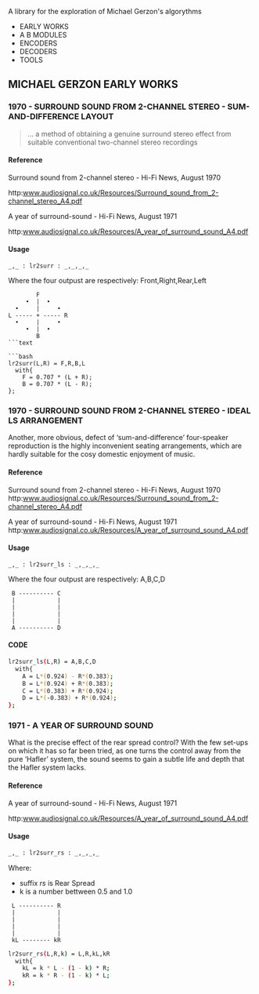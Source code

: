 A library for the exploration of Michael Gerzon's algorythms

 * EARLY WORKS
 * A B MODULES
 * ENCODERS
 * DECODERS
 * TOOLS

## MICHAEL GERZON EARLY WORKS

### 1970 - SURROUND SOUND FROM 2-CHANNEL STEREO - SUM-AND-DIFFERENCE LAYOUT

> ... a method of obtaining a genuine surround stereo effect from suitable conventional two-channel stereo recordings

#### Reference

Surround sound from 2-channel stereo - Hi-Fi News, August 1970

http:www.audiosignal.co.uk/Resources/Surround_sound_from_2-channel_stereo_A4.pdf

A year of surround-sound - Hi-Fi News, August 1971

http:www.audiosignal.co.uk/Resources/A_year_of_surround_sound_A4.pdf

#### Usage

```
_,_ : lr2surr : _,_,_,_
```

Where the four outpust are respectively:
Front,Right,Rear,Left

```text
        F
     •  |  •
  •     |     •
L ----- + ----- R
  •     |     •
     •  |  •
        B
```text        

```bash
lr2surr(L,R) = F,R,B,L
  with{
    F = 0.707 * (L + R);
    B = 0.707 * (L - R);
};
```

### 1970 - SURROUND SOUND FROM 2-CHANNEL STEREO - IDEAL LS ARRANGEMENT

Another, more obvious, defect of ‘sum-and-difference’ four-speaker
reproduction is the highly inconvenient seating arrangements, which are
hardly suitable for the cosy domestic enjoyment of music.

#### Reference
Surround sound from 2-channel stereo - Hi-Fi News, August 1970
http:www.audiosignal.co.uk/Resources/Surround_sound_from_2-channel_stereo_A4.pdf

A year of surround-sound - Hi-Fi News, August 1971
http:www.audiosignal.co.uk/Resources/A_year_of_surround_sound_A4.pdf

#### Usage

```
_,_ : lr2surr_ls : _,_,_,_
```

Where the four outpust are respectively: A,B,C,D

```text
 B ---------- C
 |            |
 |            |
 |            |
 |            |
 A ---------- D
```

#### CODE

```bash
lr2surr_ls(L,R) = A,B,C,D
  with{
    A = L*(0.924) - R*(0.383);
    B = L*(0.924) + R*(0.383);
    C = L*(0.383) + R*(0.924);
    D = L*(-0.383) + R*(0.924);
};
```

### 1971 - A YEAR OF SURROUND SOUND

What is the precise effect of the rear spread control? With the few set-ups
on which it has so far been tried, as one turns the control away from the
pure ‘Hafler’ system, the sound seems to gain a subtle life and depth that
the Hafler system lacks.

#### Reference

A year of surround-sound - Hi-Fi News, August 1971

http:www.audiosignal.co.uk/Resources/A_year_of_surround_sound_A4.pdf

#### Usage

```bash
_,_ : lr2surr_rs : _,_,_,_
```

Where:

 * suffix _rs_ is Rear Spread
 * k is a number bettween 0.5 and 1.0

```text
 L ---------- R
 |            |
 |            |
 |            |
 |            |
 kL -------- kR
```

```bash
lr2surr_rs(L,R,k) = L,R,kL,kR
  with{
    kL = k * L - (1 - k) * R;
    kR = k * R - (1 - k) * L;
};
```
